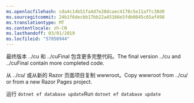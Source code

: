 ```yaml
---
ms.openlocfilehash: cda4c14b51fa4d7e20dcaec4178c5e11affc38d0
ms.sourcegitcommit: 24b1f6decbb17bb22a45166e5fdb0845c65af498
ms.translationtype: MT
ms.contentlocale: zh-CN
ms.lasthandoff: 03/01/2019
ms.locfileid: "57050944"
---
```

<span data-ttu-id="70cb2-101">最终版本 ../cu 和 ../cuFinal 包含更多完整代码。</span><span class="sxs-lookup"><span data-stu-id="70cb2-101">The final version ../cu and ../cuFinal contain more completed code.</span></span>

<span data-ttu-id="70cb2-102">从 ../cu/ 或从新的 Razor 页面项目复制 wwwroot。</span><span class="sxs-lookup"><span data-stu-id="70cb2-102">Copy wwwroot from ../cu/ or from a new Razor Pages project.</span></span>

<span data-ttu-id="70cb2-103">运行 `dotnet ef database update`</span><span class="sxs-lookup"><span data-stu-id="70cb2-103">Run `dotnet ef database update`</span></span>
